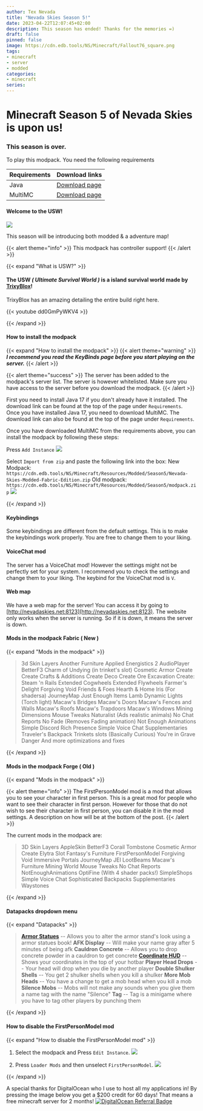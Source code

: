 ```yaml
---
author: Tex Nevada
title: "Nevada Skies Season 5!"
date: 2023-04-22T12:07:45+02:00
description: This season has ended! Thanks for the memories =)
draft: false
pinned: false
image: https://cdn.edb.tools/NS/Minecraft/Fallout76_square.png
tags:
- minecraft
- server
- modded
categories:
- minecraft
series:
---
```


# Minecraft Season 5 of Nevada Skies is upon us!
<!--more-->

### This season is over.


To play this modpack. You need the following requirements

| Requirements | Download links |
| ------------ | --------------- |
| Java         | [Download page](https://download.oracle.com/java/17/archive/jdk-17.0.7_windows-x64_bin.exe) |
| MultiMC      | [Download page](https://multimc.org/#Download) |

#### Welcome to the USW!

![](https://cdn.edb.tools/NS/Minecraft/Resources/images/usw.jpg)

This season will be introducing both modded & a adventure map!

{{< alert theme="info" >}}
This modpack has controller support!
{{< /alert >}}

{{< expand "What is USW?" >}}

#### The USW _( Ultimate Survival World )_ is a island survival world made by [TrixyBlox](https://www.youtube.com/@TrixyBlox)!

TrixyBlox has an amazing detailing the entire build right here.

{{< youtube dd0GmPyWKV4 >}}

{{< /expand >}}

#### How to install the modpack
{{< expand "How to install the modpack" >}}
{{< alert theme="warning" >}}
_**I recommend you read the KeyBinds page before you start playing on the server.**_
{{< /alert >}}

{{< alert theme="success" >}}
The server has been added to the modpack's server list. The server is however whitelisted. Make sure you have access to the server before you download the modpack. 
{{< /alert >}}

First you need to install Java 17 if you don't already have it installed. The download link can be found at the top of the page under `Requirements`. Once you have installed Java 17, you need to download MultiMC. The download link can also be found at the top of the page under `Requirements`. 

Once you have downloaded MultiMC from the requirements above, you can install the modpack by following these steps:

Press `Add Instance` 
![](https://cdn.edb.tools/NS/Minecraft/Resources/Modded/Season5/Mod-install-part-1.png)

Select `Import from zip` and paste the following link into the box: 
New Modpack: `https://cdn.edb.tools/NS/Minecraft/Resources/Modded/Season5/Nevada-Skies-Modded-Fabric-Edition.zip`
Old modpack: `https://cdn.edb.tools/NS/Minecraft/Resources/Modded/Season5/modpack.zip`
![](https://cdn.edb.tools/NS/Minecraft/Resources/Modded/Season5/Mod-install-part-2.png)

{{< /expand >}}

#### Keybindings
Some keybindings are different from the default settings. This is to make the keybindings work properly. You are free to change them to your liking.

#### VoiceChat mod
The server has a VoiceChat mod! However the settings might not be perfectly set for your system. I recommend you to check the settings and change them to your liking. The keybind for the VoiceChat mod is `V`.

#### Web map
We have a web map for the server! You can access it by going to [http://nevadaskies.net:8123](http://nevadaskies.net:8123). The website only works when the server is running. So if it is down, it means the server is down.

#### Mods in the modpack Fabric ( New )
{{< expand "Mods in the modpack" >}}

>3d Skin Layers
>Another Furniture
>Applied Energistics 2
>AudioPlayer
>BetterF3
>Charm of Undying (in trinket's slot)
>Cosmetic Armor
>Create
>Create Crafts & Additions
>Create Deco
>Create Ore Excavation
>Create: Steam 'n Rails
>Extended Cogwheels
>Extended Flywheels
>Farmer's Delight
>Forgiving Void
>Friends & Foes
>Hearth & Home
>Iris (For shadersa)
>JourneyMap 
>Just Enough Items 
>Lamb Dynamic Lights (Torch light)
>Macaw's Bridges 
>Macaw's Doors 
>Macaw's Fences and Walls 
>Macaw's Roofs 
>Macaw's Trapdoors 
>Macaw's Windows 
>Mining Dimensions 
>Mouse Tweaks 
>Naturalist (Ads realistic animals)
>No Chat Reports 
>No Fade (Removes Fading animation)
>Not Enough Animations 
>Simple Discord Rich Presence 
>Simple Voice Chat
>Supplementaries
>Traveler's Backpack
>Trinkets slots (Basically Curious)
>You're in Grave Danger
>And more optimizations and fixes

{{< /expand >}}


#### Mods in the modpack Forge ( Old )
{{< expand "Mods in the modpack" >}}

{{< alert theme="info" >}}
The FirstPersonModel mod is a mod that allows you to see your character in first person. This is a great mod for people who want to see their character in first person. However for those that do not wish to see their character in first person, you can disable it in the mod settings. A description on how will be at the bottom of the post.
{{< /alert >}}

The current mods in the modpack are:
>3D Skin Layers
>AppleSkin
>BetterF3
>Corail Tombstone
>Cosmetic Armor
>Create
>Elytra Slot
>Fantasy's Furniture
>FirstPersonModel
>Forgiving Void
>Immersive Portals
>JourneyMap
>JEI
>LootBeams
>Macaw's Furniture
>Mining World
>Mouse Tweaks
>No Chat Reports
>NotEnoughAnimations
>OptiFine (With 4 shader packs!)
>SimpleShops
>Simple Voice Chat
>Sophisticated Backpacks
>Supplementaries
>Waystones

{{< /expand >}}


#### Datapacks dropdown menu
{{< expand "Datapacks" >}}

>**[Armor Statues](https://www.youtube.com/watch?v=nV9-_RacnoI)**
> -- Allows you to alter the armor stand's look using a armor statues book!
>**AFK Display**
> -- Will make your name gray after 5 minutes of being afk
>**Cauldron Concrete** 
> -- Allows you to drop concrete powder in a cauldron to get concrete
>**[Coordinate HUD](https://www.youtube.com/watch?v=LSJNVuKMVrY)**
> -- Shows your coordinates in the top of your hotbar
>**Player Head Drops** 
> -- Your head will drop when you die by another player
>**Double Shulker Shells** 
> -- You get 2 shulker shells when you kill a shulker
>**More Mob Heads** 
> -- You have a change to get a mob head when you kill a mob
>**Silence Mobs** 
> -- Mobs will not make any sounds when you give them a name tag with the name "Silence"
>**Tag**
> -- Tag is a minigame where you have to tag other players by punching them

{{< /expand >}}

#### How to disable the FirstPersonModel mod
{{< expand "How to disable the FirstPersonModel mod" >}}

1. Select the modpack and Press `Edit Instance`.
![](https://cdn.edb.tools/NS/Minecraft/Resources/Modded/Season5/disable-first-person-part-1.png)

2. Press `Loader Mods` and then unselect `FirstPersonModel`.
![](https://cdn.edb.tools/NS/Minecraft/Resources/Modded/Season5/disable-first-person-part-2.png)

{{< /expand >}}

A special thanks for DigitalOcean who I use to host all my applications in!
By pressing the image below you get a $200 credit for 60 days! That means a free minecraft server for 2 months!
[![DigitalOcean Referral Badge](https://web-platforms.sfo2.cdn.digitaloceanspaces.com/WWW/Badge%201.svg)](https://www.digitalocean.com/?refcode=a4ddc2057326&utm_campaign=Referral_Invite&utm_medium=Referral_Program&utm_source=badge)